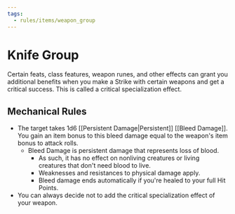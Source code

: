 ```yaml
---
tags:
  - rules/items/weapon_group
---
```

# Knife Group

Certain feats, class features, weapon runes, and other effects can grant you additional benefits when you make a Strike with certain weapons and get a critical success. This is called a critical specialization effect.

## Mechanical Rules
  
- The target takes 1d6 [[Persistent Damage|Persistent]] [[Bleed Damage]]. You gain an item bonus to this bleed damage equal to the weapon's item bonus to attack rolls.
	- Bleed Damage is persistent damage that represents loss of blood.
		- As such, it has no effect on nonliving creatures or living creatures that don't need blood to live.
		- Weaknesses and resistances to physical damage apply.
		- Bleed damage ends automatically if you're healed to your full Hit Points.
- You can always decide not to add the critical specialization effect of your weapon.  
